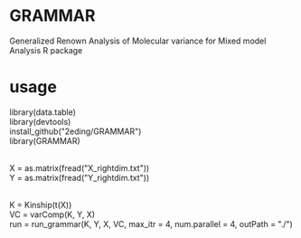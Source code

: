 # GRAMMAR
Generalized Renown Analysis of Molecular variance for Mixed model Analysis R package

# usage
library(data.table)<br>
library(devtools)<br>
install_github("2eding/GRAMMAR")<br>
library(GRAMMAR)<br><br>

X = as.matrix(fread("X_rightdim.txt"))<br>
Y = as.matrix(fread("Y_rightdim.txt"))<br><br>

K = Kinship(t(X))<br>
VC = varComp(K, Y, X)<br>
run = run_grammar(K, Y, X, VC, max_itr = 4, num.parallel = 4, outPath = "./")
